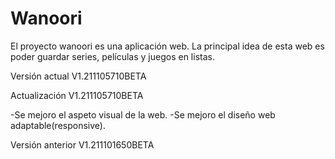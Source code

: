 # Wanoori
El proyecto wanoori es una aplicación web.
La principal idea de esta web es poder guardar series, películas y juegos en listas.

Versión actual V1.211105710BETA

Actualización V1.211105710BETA

-Se mejoro el aspeto visual de la web.
-Se mejoro el diseño web adaptable(responsive).

Versión anterior V1.211101650BETA
